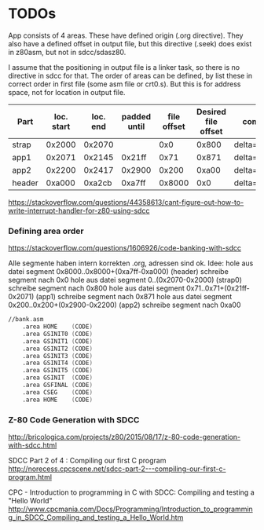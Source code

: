 # TODOs

App consists of 4 areas.
These have defined origin (.org directive).
They also have a defined offset in output file, but this directive (.seek) does exist in z80asm, but not
in sdcc/sdasz80.

I assume that the positioning in output file is a linker task, so there is no directive in sdcc for that.
The order of areas can be defined, by list these in correct order in first file (some asm file or crt0.s).
But this is for address space, not for location in output file.


| Part   | loc. start | loc. end | padded until | file offset | Desired file offset | comment      |
|--------|------------|----------|--------------|-------------|---------------------|--------------|
| strap  | 0x2000     | 0x2070   |              | 0x0         | 0x800               | delta=-0x800 |
| app1   | 0x2071     | 0x2145   | 0x21ff       | 0x71        | 0x871               | delta=-0x800 |
| app2   | 0x2200     | 0x2417   | 0x2900       | 0x200       | 0xa00               | delta=-0x800 |
| header | 0xa000     | 0xa2cb   | 0xa7ff       | 0x8000      | 0x0                 | delta=0x8000 |


https://stackoverflow.com/questions/44358613/cant-figure-out-how-to-write-interrupt-handler-for-z80-using-sdcc

### Defining area order
https://stackoverflow.com/questions/1606926/code-banking-with-sdcc

Alle segmente haben intern korrekten .org, adressen sind ok.
Idee:
hole aus datei segment 0x8000..0x8000+(0xa7ff-0xa000) (header)
    schreibe segment nach 0x0
hole aus datei segment 0..(0x2070-0x2000) (strap0)
    schreibe segment nach 0x800
hole aus datei segment 0x71..0x71+(0x21ff-0x2071) (app1)
    schreibe segment nach 0x871
hole aus datei segment 0x200..0x200+(0x2900-0x2200) (app2)
schreibe segment nach 0xa00

```asm
//bank.asm
    .area HOME    (CODE)
    .area GSINIT0 (CODE)
    .area GSINIT1 (CODE)
    .area GSINIT2 (CODE)
    .area GSINIT3 (CODE)
    .area GSINIT4 (CODE)
    .area GSINIT5 (CODE)
    .area GSINIT  (CODE)
    .area GSFINAL (CODE)
    .area CSEG    (CODE)
    .area HOME    (CODE)
```


### Z-80 Code Generation with SDCC
http://bricologica.com/projects/z80/2015/08/17/z-80-code-generation-with-sdcc.html

SDCC Part 2 of 4 : Compiling our first C program
http://norecess.cpcscene.net/sdcc-part-2---compiling-our-first-c-program.html

CPC - Introduction to programming in C with SDCC: Compiling and testing a "Hello World"
http://www.cpcmania.com/Docs/Programming/Introduction_to_programming_in_SDCC_Compiling_and_testing_a_Hello_World.htm
